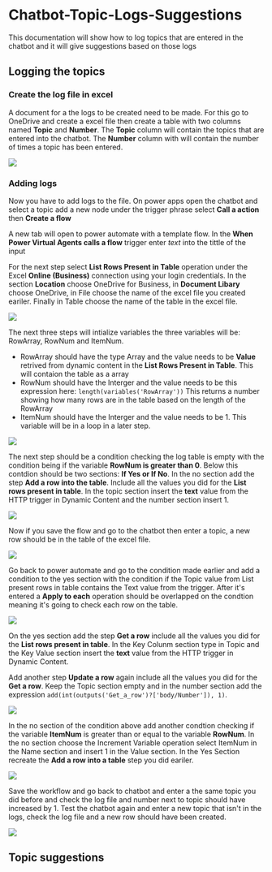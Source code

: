 # Chatbot-Topic-Logs-Suggestions

This documentation will show how to log topics that are entered in the chatbot and it will give suggestions based on those logs 

## Logging the topics

### Create the log file in excel
A document for a the logs to be created need to be made. For this go to OneDrive and create a excel file then create a table with two columns named **Topic** and **Number**. The **Topic** column will contain the topics that are entered into the chatbot. The **Number** column with will contain the number of times a topic has been entered.

![](BlankTable.PNG) 
### Adding logs
Now you have to add logs to the file. On power apps open the chatbot and select a topic add a new node under the trigger phrase select **Call a action** then **Create a flow**



A new tab will open to power automate with a template flow. In the **When Power Virtual Agents calls a flow** trigger enter *text* into the tittle of the input


For the next step select **List Rows Present in Table** operation under the Excel **Online (Business)** connection using your login credentials. In the section **Location** choose OneDrive for Business, in **Document Libary** choose OneDrive, in File choose the name of the excel file you created  eariler. Finally in Table choose the name of the table in the excel file.

![](ListRows.PNG)

The next three steps will intialize variables the three variables will be: RowArray, RowNum and ItemNum. 

- RowArray should have the type Array and the value needs to be **Value** retrived from dynamic content in the **List Rows Present in Table**. This will contaion the table as a array
- RowNum should have the Interger and the value needs to be this expression here: `length(variables('RowArray'))`
This returns a number showing how many rows are in the table based on the length of the RowArray
- ItemNum should have the Interger and the value needs to be 1. This variable will be in a loop in a later step.

![](Variables.PNG)

The next step should be a condition checking the log table is empty with the condition being if the variable **RowNum is greater than 0**. Below this contdion should be two sections: **If Yes or If No**.
In the no section add the step **Add a row into the table**. Include all the values you did for the **List rows present in table**. In the topic section insert the **text** value from the HTTP trigger in Dynamic Content and the number section insert 1. 

![](IsTableEmpty.PNG)

Now if you save the flow and go to the chatbot then enter a topic, a new row should be in the table of the excel file.

![](NewRow.PNG)

Go back to power automate and go to the condition made earlier and add a condition to the yes section with the condition if the Topic value from List present rows in table contains the Text value from the trigger. After it's entered a **Apply to each** operation should be overlapped on the condtion meaning it's going to check each row on the table. 

![](Apply.PNG)

On the yes section add the step **Get a row** include all the values you did for the **List rows present in table**. In the Key Colunm section type in Topic and the Key Value section insert the **text** value from the HTTP trigger in Dynamic Content. 

Add another step **Update a row** again include all the values you did for the **Get a row**. Keep the Topic section empty and in the number section add the expression `add(int(outputs('Get_a_row')?['body/Number']), 1)`.

![](Yes1.PNG)

In the no section of the condition above add another condtion checking if the variable **ItemNum** is greater than or equal to the variable **RowNum**. In the no section choose the Increment Variable operation select ItemNum in the Name section and insert 1 in the Value section. In the Yes Section recreate the **Add a row into a table** step you did eariler. 

![](No1.PNG)

Save the workflow and go back to chatbot and enter a the same topic you did before and check the log file and number next to topic should have increased by 1. Test the chatbot again and enter a new topic that isn't in the logs, check the log file and a new row should have been created.

![](AddedRows.PNG)

## Topic suggestions


